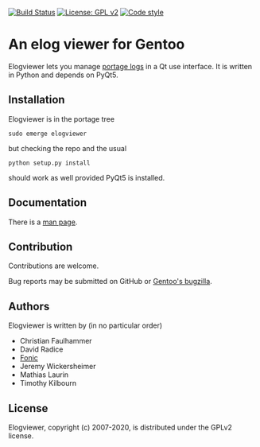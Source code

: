 [![Build Status](https://travis-ci.org/Synss/elogviewer.svg?branch=master)](https://travis-ci.org/Synss/elogviewer)
[![License: GPL v2](https://img.shields.io/badge/License-GPL%20v2-blue.svg)](https://www.gnu.org/licenses/old-licenses/gpl-2.0.en.html)
[![Code style](https://img.shields.io/badge/code%20style-black-000000.svg)](https://github.com/psf/black)

# An elog viewer for Gentoo

Elogviewer lets you manage [portage logs](https://wiki.gentoo.org/wiki/Portage_log)
in a Qt use interface.  It is written in Python and depends on PyQt5.


## Installation

Elogviewer is in the portage tree

    sudo emerge elogviewer

but checking the repo and the usual

    python setup.py install

should work as well provided PyQt5 is installed.


## Documentation

There is a [man page](./elogviewer.1).


## Contribution

Contributions are welcome.

Bug reports may be submitted on GitHub or [Gentoo's bugzilla](https://bugs.gentoo.org).


## Authors

Elogviewer is written by (in no particular order)

* Christian Faulhammer
* David Radice
* [Fonic](https://github.com/fonic)
* Jeremy Wickersheimer
* Mathias Laurin
* Timothy Kilbourn


## License

Elogviewer, copyright (c) 2007-2020, is distributed under the GPLv2 license.

